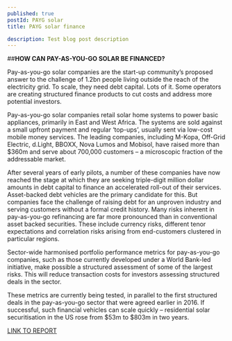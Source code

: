 ```yaml
---
published: true 
postId: PAYG solar
title: PAYG solar finance

description: Test blog post description
---
```


##<b>HOW CAN PAY-AS-YOU-GO SOLAR BE FINANCED?</b>

Pay-as-you-go solar companies are the start-up community’s proposed answer to the challenge of 1.2bn people living outside the reach of the electricity grid. To scale, they need debt capital. Lots of it. Some operators are creating structured finance products to cut costs and address more potential investors.

Pay-as-you-go solar companies retail solar home systems to power basic appliances, primarily in East and West Africa. The systems are sold against a small upfront payment and regular ‘top-ups’, usually sent via low-cost mobile money services. The leading companies, including M-Kopa, Off-Grid Electric, d.Light, BBOXX, Nova Lumos and Mobisol, have raised more than $360m and serve about 700,000 customers – a microscopic fraction of the addressable market.

After several years of early pilots, a number of these companies have now reached the stage at which they are seeking triple-digit million dollar amounts in debt capital to finance an accelerated roll-out of their services. Asset-backed debt vehicles are the primary candidate for this. But companies face the challenge of raising debt for an unproven industry and serving customers without a formal credit history.
Many risks inherent in pay-as-you-go refinancing are far more pronounced than in conventional asset backed securities. These include currency risks, different tenor expectations and correlation risks arising from end-customers clustered in particular regions.

Sector-wide harmonised portfolio performance metrics for pay-as-you-go companies, such as those currently developed under a World Bank-led initiative, make possible a structured assessment of some of the largest risks. This will reduce transaction costs for investors assessing structured deals in the sector.

These metrics are currently being tested, in parallel to the first structured deals in the pay-as-you-go sector that were agreed earlier in 2016. If successful, such financial vehicles can scale quickly – residential solar securitisation in the US rose from $53m to $803m in two years.

[LINK TO REPORT](https://data.bloomberglp.com/bnef/sites/4/2016/10/BNEF_WP_2016_10_07-Pay-as-you-go-solar.pdf)
